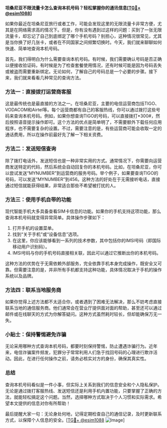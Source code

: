 **坦桑尼亚不限流量卡怎么查询本机号码？轻松掌握你的通讯信息[[TG💪+ @esim1088](https://t.me/s/esim1088)]**

如果你最近在坦桑尼亚旅行或者工作，可能会发现这里的无限流量卡非常方便，尤其是在网络需求高的情况下。但是，你有没有遇到过这样的问题：买到了一张无限流量卡，却忘记了自己到底绑定了哪个手机号码？别担心，这种情况很常见，尤其是当你换了好几张卡，或者在不同国家之间频繁切换时。今天，我们就来聊聊如何快速、简单地查询本机号码。

首先，我们得明白为什么需要查询本机号码。有时候，我们需要确认号码是否正确以便接收验证码，有时候是为了检查套餐使用情况，还有时候可能是因为号码丢失或被盗而需要重新绑定。无论如何，了解自己的号码总是一个必要的步骤。接下来，我们就来看看几种常见的查询方法。

### 方法一：直接拨打运营商客服

这是最传统也是最直接的方法之一。在坦桑尼亚，主要的电信运营商包括TIGO、VODACOM和Airtel等。每个运营商都有自己的客服热线，你可以通过拨打这些号码来查询本机号码。例如，如果你想查询TIGO的号码，可以直接拨打*300#，然后按照语音提示操作即可。这个方法的优点是简单明了，不需要额外下载任何应用程序，也不需要复杂的设置。不过，需要注意的是，有些运营商可能会收取一定的通话费用，所以在操作前最好先了解一下相关资费。

### 方法二：发送短信查询

除了拨打电话外，发送短信也是一种非常实用的方式。通常情况下，你需要向运营商发送特定的代码，然后系统会自动回复你的本机号码。比如，在坦桑尼亚，你可以尝试发送“MYNUMBER”到运营商的服务号码。举个例子，如果要查询TIGO的号码，可以发送“MYNUMBER”到456。这种方法的好处在于无需接听电话，直接通过短信就能获得结果，非常适合那些不希望被打扰的人。

### 方法三：使用手机自带的功能

现代智能手机大多具备查看SIM卡信息的功能。如果你的手机支持这项功能，那么查询本机号码就变得异常简单。具体操作步骤如下：

1. 打开手机的设置菜单。
2. 找到“关于手机”或“设备信息”选项。
3. 在这里，你应该能够看到一系列的技术参数，其中包括你的IMSI号码（即国际移动用户识别码）。
4. IMSI号码与你的手机号码直接相关联，因此可以通过它推断出你的本机号码。

这种方法的优势在于无需依赖外部服务，完全依靠手机本身完成操作，既安全又可靠。但需要注意的是，并非所有手机都支持这种功能，具体情况取决于手机的操作系统以及品牌。

### 方法四：联系当地服务商

如果你觉得上述方法都不太适合你，或者遇到了困难无法解决，那么不妨考虑直接联系当地的通信服务商。他们通常会在营业厅提供面对面的帮助，甚至还可以通过邮件或在线聊天的方式为你解答疑问。这种方式虽然耗时较长，但却能确保万无一失。

### 小贴士：保持警惕避免诈骗

无论采用哪种方式查询本机号码，都要时刻保持警惕，防止遭遇诈骗行为。近年来，电信诈骗案件频发，犯罪分子常常利用人们急于找回号码的心理进行欺诈活动。因此，在进行任何操作之前，请务必核实对方的身份，确保其真实性。

### 总结

查询本机号码看似是一件小事，但实际上关系到我们的信息安全和个人隐私保护。无论是通过拨打客服热线、发送短信还是利用手机内置功能，只要掌握了正确的方法，就能轻松搞定这个问题。当然，选择哪种方式取决于个人习惯和实际需求。希望本文提供的信息对你有所帮助！

最后提醒大家一句：无论身处何地，记得定期检查自己的通信记录，及时更新联系方式，以保障个人信息的安全。[[TG💪+ @esim1088](https://t.me/s/esim1088) ![Image](https://i.postimg.cc/4NQfJmqS/Snipaste-2025-05-13-00-14-12.png)]